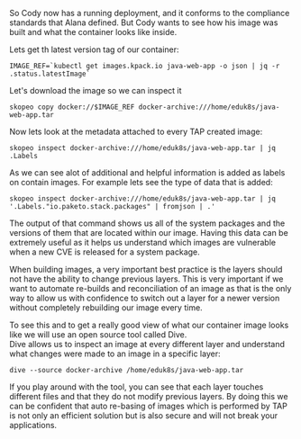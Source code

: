 So Cody now has a running deployment, and it conforms to the compliance standards that Alana defined. But Cody wants to see how his image was built and what the container looks like inside.
  
Lets get th latest version tag of our container:
```execute
IMAGE_REF=`kubectl get images.kpack.io java-web-app -o json | jq -r .status.latestImage`
```
Let's download the image so we can inspect it

```execute
skopeo copy docker://$IMAGE_REF docker-archive:///home/eduk8s/java-web-app.tar
```

Now lets look at the metadata attached to every TAP created image:  
```execute
skopeo inspect docker-archive:///home/eduk8s/java-web-app.tar | jq .Labels
```

As we can see alot of additional and helpful information is added as labels on contain images. For example lets see the type of data that is added:  
```execute
skopeo inspect docker-archive:///home/eduk8s/java-web-app.tar | jq '.Labels."io.paketo.stack.packages" | fromjson | .'
```

The output of that command shows us all of the system packages and the versions of them that are located within our image. Having this data can be extremely useful as it helps us understand which images are vulnerable when a new CVE is released for a system package.  
  
When building images, a very important best practice is the layers should not have the ability to change previous layers. This is very important if we want to automate re-builds and reconciliation of an image as that is the only way to allow us with confidence to switch out a layer for a newer version without completely rebuilding our image every time.  
  
To see this and to get a really good view of what our container image looks like we will use an open source tool called Dive.  
Dive allows us to inspect an image at every different layer and understand what changes were made to an image in a specific layer:
```execute
dive --source docker-archive /home/eduk8s/java-web-app.tar
```
If you play around with the tool, you can see that each layer touches different files and that they do not modify previous layers. By doing this we can be confident that auto re-basing of images which is performed by TAP is not only an efficient solution but is also secure and will not break your applications.


